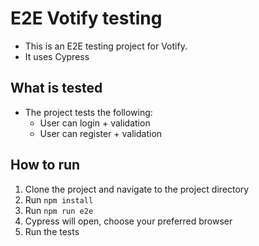 # E2E Votify testing
- This is an E2E testing project for Votify.
- It uses Cypress

## What is tested
- The project tests the following:
  - User can login + validation
  - User can register + validation

## How to run
1. Clone the project and navigate to the project directory
2. Run `npm install`
3. Run `npm run e2e`
4. Cypress will open, choose your preferred browser
5. Run the tests

